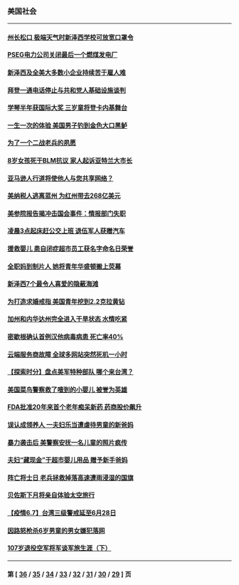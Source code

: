 ### 美国社会
---
#### [州长松口 极端天气时新泽西学校可放宽口罩令](../../pages/ncid1078160/n13010896.md) 
#### [PSEG电力公司关闭最后一个燃煤发电厂](../../pages/ncid1078160/n13010866.md) 
#### [新泽西及全美大多数小企业持续苦于雇人难](../../pages/ncid1078160/n13010844.md) 
#### [拜登一通电话停止与共和党人基础设施谈判](../../pages/ncid1078160/n13010530.md) 
#### [学琴半年获国际大奖 三岁童将登卡内基舞台](../../pages/ncid1078160/n13009338.md) 
#### [一生一次的体验 美国男子钓到金色大口黑鲈](../../pages/ncid1078160/n13009152.md) 
#### [为了一个二战老兵的夙愿](../../pages/ncid1078160/n13009135.md) 
#### [8岁女孩死于BLM抗议 家人起诉亚特兰大市长](../../pages/ncid1078160/n13008720.md) 
#### [亚马逊人行道将使他人与您共享网络？](../../pages/ncid1078160/n13008701.md) 
#### [美纳税人逃离蓝州 为红州带去268亿美元](../../pages/ncid1078160/n13008615.md) 
#### [美参院报告揭冲击国会事件：情报部门失职](../../pages/ncid1078160/n13008027.md) 
#### [凌晨3点起床赶公交上班 退伍军人获赠汽车](../../pages/ncid1078160/n13007627.md) 
#### [援救婴儿 患自闭症超市员工获名字命名日荣誉](../../pages/ncid1078160/n13007628.md) 
#### [全职妈到制片人 她将青年华盛顿搬上荧幕](../../pages/ncid1078160/n13007553.md) 
#### [新泽西7个最令人喜爱的隐蔽海滩](../../pages/ncid1078160/n13008160.md) 
#### [为打造求婚戒指 美国青年挖到2.2克拉黄钻](../../pages/ncid1078160/n13006778.md) 
#### [加州和内华达州完全进入干旱状态 水情吃紧](../../pages/ncid1078160/n13007847.md) 
#### [密歇根确认首例汉他病毒病患 死亡率40%](../../pages/ncid1078160/n13007658.md) 
#### [云端服务商故障 全球多网站突然死机一小时](../../pages/ncid1078160/n13007539.md) 
#### [【探索时分】盘点美军特种部队 哪个来台湾？](../../pages/ncid1078160/n13005772.md) 
#### [美国菜鸟警察救了噎到的小婴儿 被誉为英雄](../../pages/ncid1078160/n13006646.md) 
#### [FDA批准20年来首个老年痴呆新药 药商股价飙升](../../pages/ncid1078160/n13005976.md) 
#### [误认成领养人 一夫妇乐当遭虐待男童的新爸妈](../../pages/ncid1078160/n13005065.md) 
#### [暴力袭击后 美警察安抚一名儿童的照片疯传](../../pages/ncid1078160/n13005059.md) 
#### [夫妇“藏现金”于超市婴儿用品 赠予新手爸妈](../../pages/ncid1078160/n13004101.md) 
#### [阵亡将士日 老兵拯救掉落高速遭雨浸湿的国旗](../../pages/ncid1078160/n13004791.md) 
#### [贝佐斯下月将亲自体验太空旅行](../../pages/ncid1078160/n13005267.md) 
#### [【疫情6.7】台湾三级警戒延至6月28日](../../pages/ncid1078160/n13004599.md) 
#### [因路怒枪杀6岁男童的男女嫌犯落网](../../pages/ncid1078160/n13004250.md) 
#### [107岁退役空军将军谈军旅生涯（下）](../../pages/ncid1078160/n13004007.md) 

---
#### 第 [ [36](./36.md) / [35](./35.md) / [34](./34.md) / [33](./33.md) / [32](./32.md) / [31](./31.md) / [30](./30.md) / [29](./29.md) ] 页
